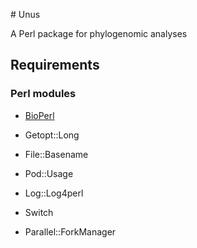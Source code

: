 # Unus

A Perl package for phylogenomic analyses

## Requirements

### Perl modules

*   [BioPerl](http://www.bioperl.org)

*   Getopt::Long

*   File::Basename

*   Pod::Usage

*   Log::Log4perl

*   Switch

*   Parallel::ForkManager


